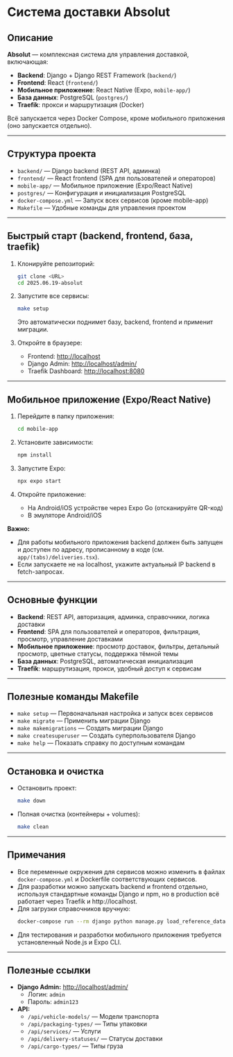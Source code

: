 # Система доставки Absolut

## Описание

**Absolut** — комплексная система для управления доставкой, включающая:
- **Backend**: Django + Django REST Framework (`backend/`)
- **Frontend**: React (`frontend/`)
- **Мобильное приложение**: React Native (Expo, `mobile-app/`)
- **База данных**: PostgreSQL (`postgres/`)
- **Traefik**: прокси и маршрутизация (Docker)

Всё запускается через Docker Compose, кроме мобильного приложения (оно запускается отдельно).

---

## Структура проекта

- `backend/` — Django backend (REST API, админка)
- `frontend/` — React frontend (SPA для пользователей и операторов)
- `mobile-app/` — Мобильное приложение (Expo/React Native)
- `postgres/` — Конфигурация и инициализация PostgreSQL
- `docker-compose.yml` — Запуск всех сервисов (кроме mobile-app)
- `Makefile` — Удобные команды для управления проектом

---

## Быстрый старт (backend, frontend, база, traefik)

1. Клонируйте репозиторий:
   ```bash
   git clone <URL>
   cd 2025.06.19-absolut
   ```

2. Запустите все сервисы:
   ```bash
   make setup
   ```
   Это автоматически поднимет базу, backend, frontend и применит миграции.

3. Откройте в браузере:
   - Frontend: [http://localhost](http://localhost)
   - Django Admin: [http://localhost/admin/](http://localhost/admin/)
   - Traefik Dashboard: [http://localhost:8080](http://localhost:8080)

---

## Мобильное приложение (Expo/React Native)

1. Перейдите в папку приложения:
   ```bash
   cd mobile-app
   ```

2. Установите зависимости:
   ```bash
   npm install
   ```

3. Запустите Expo:
   ```bash
   npx expo start
   ```

4. Откройте приложение:
   - На Android/iOS устройстве через Expo Go (отсканируйте QR-код)
   - В эмуляторе Android/iOS

**Важно:**
- Для работы мобильного приложения backend должен быть запущен и доступен по адресу, прописанному в коде (см. `app/(tabs)/deliveries.tsx`).
- Если запускаете не на localhost, укажите актуальный IP backend в fetch-запросах.

---

## Основные функции

- **Backend**: REST API, авторизация, админка, справочники, логика доставки
- **Frontend**: SPA для пользователей и операторов, фильтрация, просмотр, управление доставками
- **Мобильное приложение**: просмотр доставок, фильтры, детальный просмотр, цветные статусы, поддержка тёмной темы
- **База данных**: PostgreSQL, автоматическая инициализация
- **Traefik**: маршрутизация, прокси, удобный доступ к сервисам

---

## Полезные команды Makefile

- `make setup` — Первоначальная настройка и запуск всех сервисов
- `make migrate` — Применить миграции Django
- `make makemigrations` — Создать миграции Django
- `make createsuperuser` — Создать суперпользователя Django
- `make help` — Показать справку по доступным командам

---

## Остановка и очистка

- Остановить проект:
  ```bash
  make down
  ```
- Полная очистка (контейнеры + volumes):
  ```bash
  make clean
  ```

---

## Примечания

- Все переменные окружения для сервисов можно изменить в файлах `docker-compose.yml` и Dockerfile соответствующих сервисов.
- Для разработки можно запускать backend и frontend отдельно, используя стандартные команды Django и npm, но в production всё работает через Traefik и http://localhost.
- Для загрузки справочников вручную:
  ```bash
  docker-compose run --rm django python manage.py load_reference_data
  ```
- Для тестирования и разработки мобильного приложения требуется установленный Node.js и Expo CLI.

---

## Полезные ссылки

- **Django Admin:** [http://localhost/admin/](http://localhost/admin/)
  - Логин: `admin`
  - Пароль: `admin123`
- **API:**
  - `/api/vehicle-models/` — Модели транспорта
  - `/api/packaging-types/` — Типы упаковки
  - `/api/services/` — Услуги
  - `/api/delivery-statuses/` — Статусы доставки
  - `/api/cargo-types/` — Типы груза